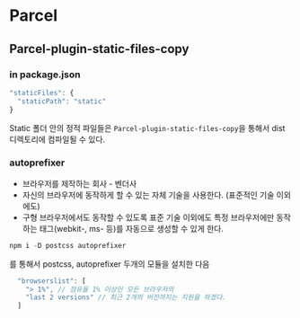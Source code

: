 # Parcel

## Parcel-plugin-static-files-copy

### in package.json

```js
"staticFiles": {
  "staticPath": "static"
}
```

Static 폴더 안의 정적 파일들은 `Parcel-plugin-static-files-copy`을 통해서 dist 디렉토리에 컴파일될 수 있다.

### autoprefixer

- 브라우저를 제작하는 회사 - 벤더사
- 자신의 브라우저에 동작하게 할 수 있는 자체 기술을 사용한다. (표준적인 기술 이외에도)
- 구형 브라우저에서도 동작할 수 있도록 표준 기술 이외에도 특정 브라우저에만 동작하는 태그(webkit-, ms- 등)를 자동으로 생성할 수 있게 한다.

```js
npm i -D postcss autoprefixer
```

를 통해서 postcss, autoprefixer 두개의 모듈을 설치한 다음

```js
  "browserslist": [
    "> 1%", // 점유율 1% 이상인 모든 브라우저의
    "last 2 versions" // 최근 2개의 버전까지는 지원을 하겠다.
  ]
```
